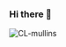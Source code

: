 ### Hi there 👋

<!--
**CL-mullins/CL-mullins** is a ✨ _special_ ✨ repository because its `README.md` (this file) appears on your GitHub profile. -->

<p><img align="left" src="https://github-readme-stats.vercel.app/api/top-langs/?username=CL-mullins&layout=compact" alt="CL-mullins" /></p>


<!--
Here are some ideas to get you started:


- 🔭 I’m currently working on ...
- 🌱 I’m currently learning ...
- 👯 I’m looking to collaborate on ...
- 🤔 I’m looking for help with ...
- 💬 Ask me about ...
- 📫 How to reach me: ...
- 😄 Pronouns: ...
- ⚡ Fun fact: ...
-->
